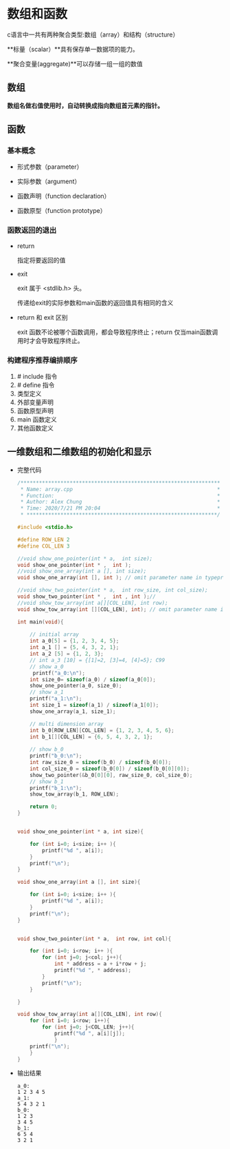 # 数组和函数

c语言中一共有两种聚合类型:数组（array）和结构（structure）

**标量（scalar）**具有保存单一数据项的能力。

**聚合变量(aggregate)**可以存储一组一组的数值

## 数组

**数组名做右值使用时，自动转换成指向数组首元素的指针。**

## 函数

### 基本概念

* 形式参数（parameter）

* 实际参数（argument）

* 函数声明（function declaration）

* 函数原型（function prototype）

### 函数返回的退出

* return

  指定将要返回的值

* exit 

  exit 属于 <stdlib.h> 头。

  传递给exit的实际参数和main函数的返回值具有相同的含义

* return 和 exit 区别

  exit 函数不论被哪个函数调用，都会导致程序终止；return 仅当main函数调用时才会导致程序终止。

### 构建程序推荐编排顺序

1. \# include 指令
2. \# define 指令
3. 类型定义
4. 外部变量声明
5. 函数原型声明
6. main 函数定义
7. 其他函数定义

## 一维数组和二维数组的初始化和显示

* 完整代码

  ```c
  /*****************************************************************
   * Name: array.cpp                                               *
   * Function:                                                     *
   * Author: Alex Chung                                            *
   * Time: 2020/7/21 PM 20:04                                      *
   * **************************************************************/
  
  #include <stdio.h>
  
  #define ROW_LEN 2
  #define COL_LEN 3
  
  //void show_one_pointer(int * a,  int size);
  void show_one_pointer(int * ,  int );
  //void show_one_array(int a [], int size);
  void show_one_array(int [], int ); // omit parameter name in typeproto
  
  //void show_two_pointer(int * a,  int row_size, int col_size);
  void show_two_pointer(int * ,  int , int );//
  //void show_tow_array(int a[][COL_LEN], int row);
  void show_tow_array(int [][COL_LEN], int); // omit parameter name in typeproto
  
  int main(void){
      
      // initial array
      int a_0[5] = {1, 2, 3, 4, 5};
      int a_1 [] = {5, 4, 3, 2, 1};
      int a_2 [5] = {1, 2, 3};
      // int a_3 [10] = {[1]=2, [3]=4, [4]=5}; C99
      // show a_0
       printf("a_0:\n");
      int size_0= sizeof(a_0) / sizeof(a_0[0]);
      show_one_pointer(a_0, size_0);
      // show a_1
      printf("a_1:\n");
      int size_1 = sizeof(a_1) / sizeof(a_1[0]);
      show_one_array(a_1, size_1);
  
      // multi dimension array
      int b_0[ROW_LEN][COL_LEN] = {1, 2, 3, 4, 5, 6};
      int b_1[][COL_LEN] = {6, 5, 4, 3, 2, 1};
      
      // show b_0
      printf("b_0:\n");
      int raw_size_0 = sizeof(b_0) / sizeof(b_0[0]);
      int col_size_0 = sizeof(b_0[0]) / sizeof(b_0[0][0]);
      show_two_pointer(&b_0[0][0], raw_size_0, col_size_0);
      // show b_1
      printf("b_1:\n");
      show_tow_array(b_1, ROW_LEN);
  
      return 0;
  }
  
  
  void show_one_pointer(int * a, int size){
  
      for (int i=0; i<size; i++ ){
          printf("%d ", a[i]);
      }
      printf("\n");
  }
  
  void show_one_array(int a [], int size){
  
      for (int i=0; i<size; i++ ){
          printf("%d ", a[i]);
      }
      printf("\n");
  }
  
  
  void show_two_pointer(int * a,  int row, int col){
  
      for (int i=0; i<row; i++ ){
          for (int j=0; j<col; j++){
              int * address = a + i*row + j;
              printf("%d ", * address);
          }
          printf("\n");   
      }
  
  }
  
  void show_tow_array(int a[][COL_LEN], int row){
      for (int i=0; i<row; i++){
          for (int j=0; j<COL_LEN; j++){
              printf("%d ", a[i][j]);
              }
      printf("\n"); 
      }
  }
  ```

* 输出结果

  ```
  a_0:
  1 2 3 4 5
  a_1:
  5 4 3 2 1
  b_0:
  1 2 3
  3 4 5
  b_1:
  6 5 4
  3 2 1
  ```

  


